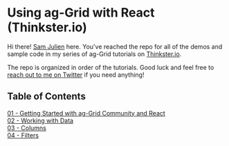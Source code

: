 # Using ag-Grid with React (Thinkster.io)
Hi there! [Sam Julien](http://www.samjulien.com/) here. You've reached the repo for all of the demos and sample code in my series of ag-Grid tutorials on [Thinkster.io](https://thinkster.io/).

The repo is organized in order of the tutorials. Good luck and feel free to [reach out to me on Twitter](https://twitter.com/samjulien) if you need anything!

## Table of Contents

[01 - Getting Started with ag-Grid Community and React](./01-getting-started)<br/>
[02 - Working with Data](./02-data)<br/>
[03 - Columns](./03-columns)<br/>
[04 - Filters](./04-filters)<br/>

